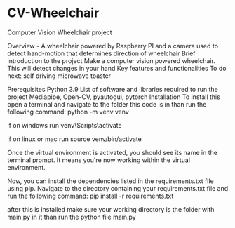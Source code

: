 # CV-Wheelchair
Computer Vision Wheelchair project

Overview - A wheelchair powered by Raspberry PI and a camera used to detect hand-motion that determines direction of wheelchair
Brief introduction to the project
Make a computer vision powered wheelchair. This will detect changes in your hand
Key features and functionalities
To do next:
self driving
microwave
toaster

Prerequisites
Python 3.9
List of software and libraries required to run the project
Mediapipe, Open-CV, pyautogui, pytorch
Installation
To install this open a terminal and navigate to the folder this code is in than run the following command: python -m venv venv

if on windows run venv\Scripts\activate

if on linux or mac run source venv/bin/activate

Once the virtual environment is activated, you should see its name in the terminal prompt. It means you're now working within the virtual environment.

Now, you can install the dependencies listed in the requirements.txt file using pip. Navigate to the directory containing your requirements.txt file and run the following command: pip install -r requirements.txt

after this is installed make sure your working directory is the folder with main.py in it than run the python file main.py
